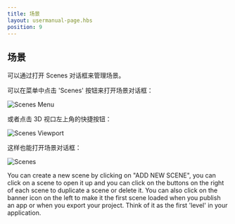```yaml
---
title: 场景
layout: usermanual-page.hbs
position: 9
---
```


## 场景

可以通过打开 Scenes 对话框来管理场景。

可以在菜单中点击 'Scenes' 按钮来打开场景对话框：

![Scenes Menu][1]

或者点击 3D 视口左上角的快捷按钮：

![Scenes Viewport][2]

这样也能打开场景对话框：

![Scenes][3]

You can create a new scene by clicking on "ADD NEW SCENE", you can click on a scene to open it up and you can click on the buttons on the right of each scene to duplicate a scene or delete it. You can also click on the banner icon on the left to make it the first scene loaded when you publish an app or when you export your project. Think of it as the first 'level' in your application.

[1]: /images/user-manual/editor/scenes-menu.jpg
[2]: /images/user-manual/editor/scenes-viewport.jpg
[3]: /images/user-manual/editor/scenes.jpg

